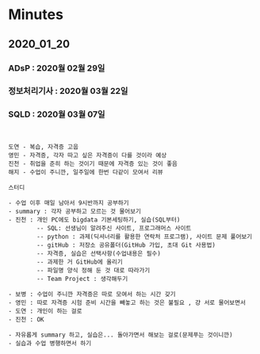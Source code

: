 # Minutes

## 2020_01_20

### ADsP        :   2020월 02월 29일

### 정보처리기사 :   2020월 03월 22일 

### SQLD        :   2020월 03월 07일     

```


도연 - 복습, 자격증 고웁
영민 - 자격증, 각자 따고 싶은 자격증이 다를 것이라 예상
진천 - 취업을 준히 하는 것이기 때문에 자격증 있는 것이 좋음
해지 - 수업이 주니깐, 일주일에 한번 다같이 모여서 리뷰

스터디

- 수업 이후 매일 남아서 9시반까지 공부하기
- summary : 각자 공부하고 모르는 것 물어보기
- 진천 : 개인 PC에도 bigdata 기본세팅하기, 실습(SQL부터)
        -- SQL: 선생님이 알려주신 사이트, 프로그래머스 사이트
        -- python : 과제(딕셔너리를 활용한 연락처 프로그램), 사이트 문제 풀어보기
        -- gitHub : 저장소 공유폴더(GitHub 가입, 초대 Git 사용법)
        -- 자격증, 실습은 선택사항(수업내용은 필수)
        -- 과제한 거 GitHub에 올리기
        -- 파일명 양식 정해 둔 것 대로 따라가기
        -- Team Project : 생각해두기

- 보병 : 수업이 주니깐 자격증은 따로 모여서 하는 시간 갖기
- 영민 : 따로 자격증 시험 준비 시간을 빼놓고 하는 것은 불필요 , 걍 서로 물어보면서 
- 도연 : 개인이 하는 걸로
- 진천 : OK

- 자유롭게 summary 하고, 실습은... 돌아가면서 해보는 걸로(문제푸는 것이니깐)
- 실습과 수업 병행하면서 하기


```